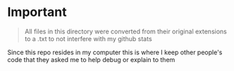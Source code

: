 # Important

> All files in this directory were converted from their original extensions to a .txt to not interfere with my github stats

Since this repo resides in my computer this is where I keep other people's code that they asked me to help debug or explain to them
